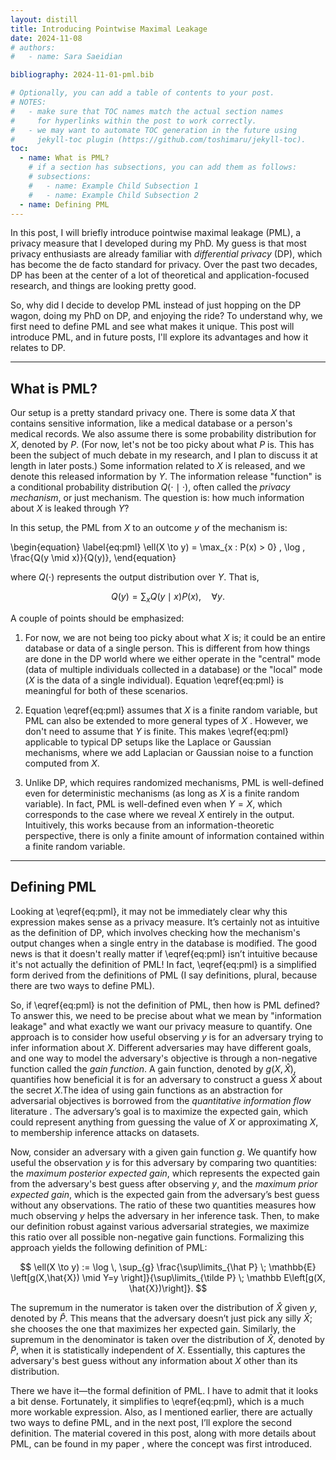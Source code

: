 ```yaml
---
layout: distill
title: Introducing Pointwise Maximal Leakage
date: 2024-11-08
# authors:
#   - name: Sara Saeidian

bibliography: 2024-11-01-pml.bib

# Optionally, you can add a table of contents to your post.
# NOTES:
#   - make sure that TOC names match the actual section names
#     for hyperlinks within the post to work correctly.
#   - we may want to automate TOC generation in the future using
#     jekyll-toc plugin (https://github.com/toshimaru/jekyll-toc).
toc:
  - name: What is PML?
    # if a section has subsections, you can add them as follows:
    # subsections:
    #   - name: Example Child Subsection 1
    #   - name: Example Child Subsection 2
  - name: Defining PML
---
```


In this post, I will briefly introduce pointwise maximal leakage (PML), a privacy measure that I developed during my PhD. My guess is that most privacy enthusiasts are already familiar with _differential privacy_ (DP), which has become the de facto standard for privacy. Over the past two decades, DP has been at the center of a lot of theoretical and application-focused research, and things are looking pretty good.

So, why did I decide to develop PML instead of just hopping on the DP wagon, doing my PhD on DP, and enjoying the ride? To understand why, we first need to define PML and see what makes it unique. This post will introduce PML, and in future posts, I'll explore its advantages and how it relates to DP.

---

## What is PML?

Our setup is a pretty standard privacy one. There is some data $X$ that contains sensitive information, like a medical database or a person's medical records. We also assume there is some probability distribution for $X$, denoted by $P$. (For now, let's not be too picky about what $P$ is. This has been the subject of much debate in my research, and I plan to discuss it at length in later posts.) Some information related to $X$ is released, and we denote this released information by $Y$. The information release "function" is a conditional probability distribution $Q(\cdot \mid \cdot)$, often called the _privacy mechanism_, or just mechanism. The question is: how much information about $X$ is leaked through $Y$?

In this setup, the PML from $X$ to an outcome $y$ of the mechanism is:

\begin{equation}
\label{eq:pml}
\ell(X \to y) = \max\_{x : P(x) > 0} \, \log \, \frac{Q(y \mid x)}{Q(y)},
\end{equation}

where $Q(\cdot)$ represents the output distribution over $Y$. That is,

$$
  Q(y) = \sum_x Q(y \mid x) P(x), \quad  \forall y.
$$

A couple of points should be emphasized:

1. For now, we are not being too picky about what $X$ is; it could be an entire database or data of a single person. This is different from how things are done in the DP world where we either operate in the "central" mode (data of multiple individuals collected in a database) or the "local" mode ($X$ is the data of a single individual). Equation \eqref{eq:pml} is meaningful for both of these scenarios.

2. Equation \eqref{eq:pml} assumes that $X$ is a finite random variable, but PML can also be extended to more general types of $X$ <d-cite key="saeidian2023pointwise_isit"></d-cite>. However, we don't need to assume that $Y$ is finite. This makes \eqref{eq:pml} applicable to typical DP setups like the Laplace or Gaussian mechanisms, where we add Laplacian or Gaussian noise to a function computed from $X$.

3. Unlike DP, which requires randomized mechanisms, PML is well-defined even for deterministic mechanisms (as long as $X$ is a finite random variable). In fact, PML is well-defined even when $Y=X$, which corresponds to the case where we reveal $X$ entirely in the output. Intuitively, this works because from an information-theoretic perspective, there is only a finite amount of information contained within a finite random variable.

---

## Defining PML

Looking at \eqref{eq:pml}, it may not be immediately clear why this expression makes sense as a privacy measure. It’s certainly not as intuitive as the definition of DP, which involves checking how the mechanism's output changes when a single entry in the database is modified. The good news is that it doesn't really matter if \eqref{eq:pml} isn’t intuitive because it's not actually the definition of PML! In fact, \eqref{eq:pml} is a simplified form derived from the definitions of PML (I say definitions, plural, because there are two ways to define PML).

So, if \eqref{eq:pml} is not the definition of PML, then how is PML defined? To answer this, we need to be precise about what we mean by "information leakage" and what exactly we want our privacy measure to quantify. One approach is to consider how useful observing $y$ is for an adversary trying to infer information about $X$. Different adversaries may have different goals, and one way to model the adversary's objective is through a non-negative function called the _gain function_. A gain function, denoted by $g(X,\hat X)$, quantifies how beneficial it is for an adversary to construct a guess $\hat X$ about the secret $X$.<d-footnote>The idea of using gain functions as an abstraction for adversarial objectives is borrowed from the <i>quantitative information flow</i> literature <d-cite key="alvim2014additive"></d-cite>.</d-footnote> The adversary’s goal is to maximize the expected gain, which could represent anything from guessing the value of $X$ or approximating $X$, to membership inference attacks on datasets.

Now, consider an adversary with a given gain function $g$. We quantify how useful the observation $y$ is for this adversary by comparing two quantities: the _maximum posterior expected gain_, which represents the expected gain from the adversary's best guess after observing $y$, and the _maximum prior expected gain_, which is the expected gain from the adversary’s best guess without any observations. The ratio of these two quantities measures how much observing $y$ helps the adversary in her inference task. Then, to make our definition robust against various adversarial strategies, we maximize this ratio over all possible non-negative gain functions. Formalizing this approach yields the following definition of PML:

$$
\ell(X \to y) := \log \, \sup_{g} \frac{\sup\limits_{\hat P} \; \mathbb{E} \left[g(X,\hat{X}) \mid Y=y \right]}{\sup\limits_{\tilde P} \; \mathbb E\left[g(X, \hat{X})\right]}.
$$

The supremum in the numerator is taken over the distribution of $\hat X$ given $y$, denoted by $\hat P$. This means that the adversary doesn’t just pick any silly $\hat X$; she chooses the one that maximizes her expected gain. Similarly, the supremum in the denominator is taken over the distribution of $\hat X$, denoted by $\tilde P$, when it is statistically independent of $X$. Essentially, this captures the adversary's best guess without any information about $X$ other than its distribution.

There we have it—the formal definition of PML. I have to admit that it looks a bit dense. Fortunately, it simplifies to \eqref{eq:pml}, which is a much more workable expression. Also, as I mentioned earlier, there are actually two ways to define PML, and in the next post, I’ll explore the second definition. The material covered in this post, along with more details about PML, can be found in my paper <d-cite key="saeidian2023pointwise_it"></d-cite>, where the concept was first introduced.
